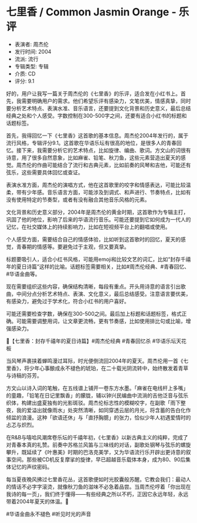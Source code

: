 # 七里香 / Common Jasmin Orange - 乐评

- 表演者: 周杰伦
- 发行时间: 2004
- 流派: 流行
- 专辑类型: 专辑
- 介质: CD
- 评分: 9.1

<think>
好的，用户让我写一篇关于周杰伦的《七里香》的乐评，适合发在小红书上。首先，我需要明确用户的需求。他们希望乐评有感染力，文笔优美，情感真挚，同时要分析艺术特点、表演水准、音乐语言，还要提到文化背景和历史意义，最后总结经典之处和个人感受。字数控制在300-500字之间，还要有适合小红书的标题和话题标签。

首先，我得回忆一下《七里香》这首歌的基本信息。周杰伦2004年发行的，属于流行风格，专辑评分9.1。这首歌在华语乐坛有很高的地位，是很多人的青春回忆。接下来，我需要分析它的艺术特点，比如旋律、编曲、歌词。方文山的词很有诗意，用了很多自然意象，比如麻雀、铅笔、秋刀鱼，这些元素营造出夏天的感觉。周杰伦的作曲可能结合了流行和古典元素，比如前奏的风琴和吉他，可能还有弦乐，这些需要具体回忆或查证。

表演水准方面，周杰伦的演唱方式，他在这首歌里的咬字和情感表达，可能比较温柔，带有少年感。音乐语言方面，可能涉及到调式、和声进行、节奏特点，比如有没有使用特定的节奏型，或者有没有融合其他音乐风格的元素。

文化背景和历史意义部分，2004年是周杰伦的黄金时期，这首歌作为专辑主打，巩固了他的地位，影响了后来的华语流行音乐。可能还要提到它如何成为一代人的记忆，在社交媒体上的持续影响力，比如在短视频平台上的翻唱或使用。

个人感受方面，需要结合自己的情感体验，比如听到这首歌时的回忆，夏天的感觉，青春期的情感等。要避免过于主观，但又要真挚。

标题要吸引人，适合小红书风格，可能用emoji和比较文艺的词汇，比如“封存千禧年的夏日诗篇”这样的比喻。话题标签需要相关，比如#周杰伦经典、#青春回忆、#华语金曲等。

现在需要组织这些内容，确保结构清晰，每段有重点。开头用诗意的语言引出歌曲，中间分点分析艺术特点、表演、文化意义，最后总结感受。注意语言要优美，有感染力，避免过于学术化，符合小红书的用户喜好。

可能还需要检查字数，确保在300-500之间。最后加上标题和话题标签，格式正确。可能需要调整用词，让文章更流畅，更有节奏感，比如使用排比句或比喻，增强感染力。
</think>

📜【七里香：封存千禧年的夏日诗篇】#周杰伦经典 #青春回忆杀 #华语乐坛天花板

当风琴声裹挟着蝉鸣漫过耳际，时光便倒流回2004年的夏天。周杰伦用一首《七里香》，将少年心事酿成永不褪色的琥珀，在二十载光阴流转中，始终散发着青草与诗稿的芬芳。

方文山以诗入词的笔触，在五线谱上铺开一卷东方水墨。「麻雀在电线杆上多嘴」的童趣，「铅笔在日记里飘香」的朦胧，辅以钟兴民编曲中流淌的吉他泛音与弦乐织体，构建出盛夏独有的光影斑驳。周杰伦标志性的模糊咬字，在副歌「雨下整夜，我的爱溢出就像雨水」处突然清晰，如同穿透云层的月光，将含蓄的告白化作倾盆的浪漫。这种「欲语还休」与「直抒胸臆」的张力，恰似少年人初遇爱情时的忐忑与炽烈。

在R&B与嘻哈风潮席卷乐坛的千禧年初，《七里香》以新古典主义的纯粹，完成了对青春本真的礼赞。前奏中苏格兰风笛与三味线的对话，副歌处钢琴与弦乐的螺旋攀升，既延续了《叶惠美》时期的巴洛克美学，又为华语流行乐开辟出更诗意的叙事空间。那些被CD机反复摩挲的旋律，早已超越音乐载体本身，成为80、90后集体记忆的声纹密码。

每当夏夜晚风拂过七里香花丛，这首歌便如时光胶囊般苏醒。它教会我们：最动人的情话不必字字滚烫，就像秋刀鱼的滋味不必急着品尝。当周杰伦哼着「你出现在我诗的每一页」，我们终于懂得——有些经典之所以不朽，正因它永远年轻，永远带着2004年夏天的体温。🎵

#华语金曲永不褪色 #听见时光的声音
